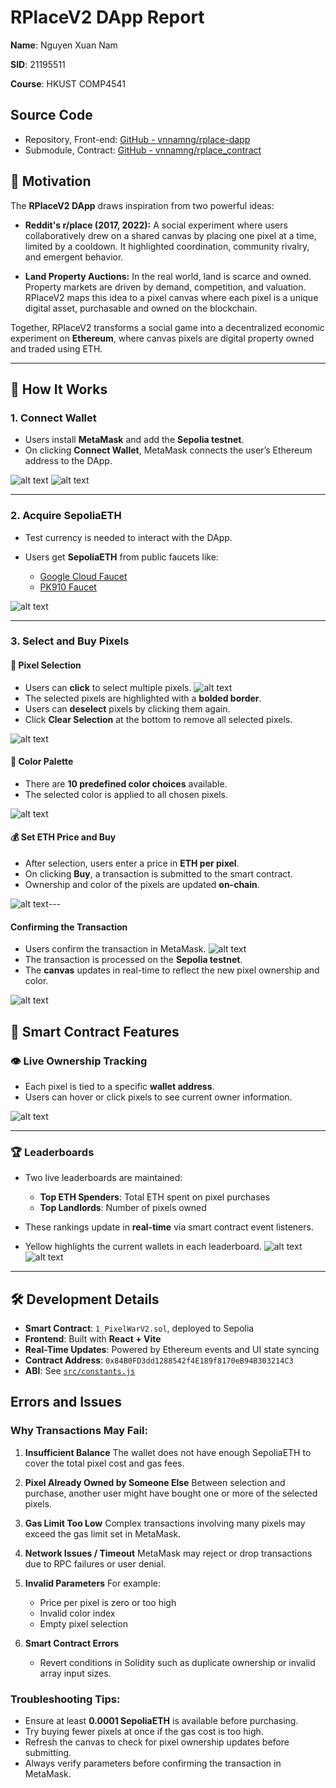 # RPlaceV2 DApp Report

**Name**: Nguyen Xuan Nam

**SID**: 21195511

**Course**: HKUST COMP4541

## Source Code

- Repository, Front-end: [GitHub - vnnamng/rplace-dapp](https://github.com/vnnamng/rplace-dapp)
- Submodule, Contract: [GitHub - vnnamng/rplace_contract](https://github.com/vnnamng/rplace_contract)


## 📌 Motivation

The **RPlaceV2 DApp** draws inspiration from two powerful ideas:

- **Reddit's r/place (2017, 2022):** A social experiment where users collaboratively drew on a shared canvas by placing one pixel at a time, limited by a cooldown. It highlighted coordination, community rivalry, and emergent behavior.

- **Land Property Auctions:** In the real world, land is scarce and owned. Property markets are driven by demand, competition, and valuation. RPlaceV2 maps this idea to a pixel canvas where each pixel is a unique digital asset, purchasable and owned on the blockchain.

Together, RPlaceV2 transforms a social game into a decentralized economic experiment on **Ethereum**, where canvas pixels are digital property owned and traded using ETH.

---

## 🔗 How It Works

### 1. Connect Wallet

- Users install **MetaMask** and add the **Sepolia testnet**.
- On clicking **Connect Wallet**, MetaMask connects the user’s Ethereum address to the DApp.

![alt text](image.png)
![alt text](image-1.png)

---

### 2. Acquire SepoliaETH

- Test currency is needed to interact with the DApp.
- Users get **SepoliaETH** from public faucets like:

  - [Google Cloud Faucet](https://cloud.google.com/application/web3/faucet/ethereum/sepolia)
  - [PK910 Faucet](https://sepolia.pk910.de)

![alt text](image-2.png)

---

### 3. Select and Buy Pixels

#### 🎨 Pixel Selection

- Users can **click** to select multiple pixels.
  ![alt text](image-3.png)
- The selected pixels are highlighted with a **bolded border**.
- Users can **deselect** pixels by clicking them again.
- Click **Clear Selection** at the bottom to remove all selected pixels.

![alt text](image-10.png)

#### 🎨 Color Palette

- There are **10 predefined color choices** available.
- The selected color is applied to all chosen pixels.

![alt text](image-4.png)

#### 💰 Set ETH Price and Buy

- After selection, users enter a price in **ETH per pixel**.
- On clicking **Buy**, a transaction is submitted to the smart contract.
- Ownership and color of the pixels are updated **on-chain**.

![alt text](image-6.png)---

#### Confirming the Transaction

- Users confirm the transaction in MetaMask.
  ![alt text](image-11.png)
- The transaction is processed on the **Sepolia testnet**.
- The **canvas** updates in real-time to reflect the new pixel ownership and color.

![alt text](image-12.png)

## 🧠 Smart Contract Features

### 👁️ Live Ownership Tracking

- Each pixel is tied to a specific **wallet address**.
- Users can hover or click pixels to see current owner information.

![alt text](image-7.png)

---

### 🏆 Leaderboards

- Two live leaderboards are maintained:

  - **Top ETH Spenders**: Total ETH spent on pixel purchases
  - **Top Landlords**: Number of pixels owned

- These rankings update in **real-time** via smart contract event listeners.
- Yellow highlights the current wallets in each leaderboard.
  ![alt text](image-8.png)
  ![alt text](image-9.png)

---

## 🛠 Development Details

- **Smart Contract**: `1_PixelWarV2.sol`, deployed to Sepolia
- **Frontend**: Built with **React + Vite**
- **Real-Time Updates**: Powered by Ethereum events and UI state syncing
- **Contract Address**: `0x84B0FD3dd1288542f4E189f8170eB94B303214C3`
- **ABI**: See [`src/constants.js`](src/constants.js)

## Errors and Issues

### Why Transactions May Fail:

1. **Insufficient Balance**
   The wallet does not have enough SepoliaETH to cover the total pixel cost and gas fees.

2. **Pixel Already Owned by Someone Else**
   Between selection and purchase, another user might have bought one or more of the selected pixels.

3. **Gas Limit Too Low**
   Complex transactions involving many pixels may exceed the gas limit set in MetaMask.

4. **Network Issues / Timeout**
   MetaMask may reject or drop transactions due to RPC failures or user denial.

5. **Invalid Parameters**
   For example:

   - Price per pixel is zero or too high
   - Invalid color index
   - Empty pixel selection

6. **Smart Contract Errors**

   - Revert conditions in Solidity such as duplicate ownership or invalid array input sizes.

### Troubleshooting Tips:

- Ensure at least **0.0001 SepoliaETH** is available before purchasing.
- Try buying fewer pixels at once if the gas cost is too high.
- Refresh the canvas to check for pixel ownership updates before submitting.
- Always verify parameters before confirming the transaction in MetaMask.
